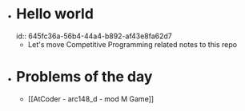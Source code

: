 - # Hello world
  id:: 645fc36a-56b4-44a4-b892-af43e8fa62d7
	- Let's move Competitive Programming related notes to this repo
- # Problems of the day
	- [[AtCoder - arc148_d - mod M Game]]